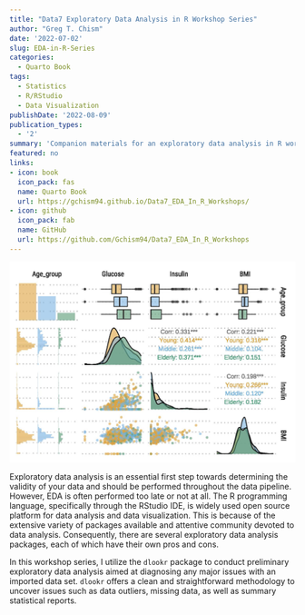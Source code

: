 ```yaml
---
title: "Data7 Exploratory Data Analysis in R Workshop Series"
author: "Greg T. Chism"
date: '2022-07-02'
slug: EDA-in-R-Series
categories:
  - Quarto Book
tags:
  - Statistics
  - R/RStudio
  - Data Visualization
publishDate: '2022-08-09'
publication_types:
  - '2'
summary: 'Companion materials for an exploratory data analysis in R workshop series I developed at the UArizona Data Science Institute.'
featured: no
links:
- icon: book
  icon_pack: fas
  name: Quarto Book
  url: https://gchism94.github.io/Data7_EDA_In_R_Workshops/
- icon: github
  icon_pack: fab
  name: GitHub
  url: https://github.com/Gchism94/Data7_EDA_In_R_Workshops
---
```


![](EDA_Plot.jpg)

Exploratory data analysis is an essential first step towards determining the validity of your data and should be performed throughout the data pipeline. However, EDA is often performed too late or not at all. The R programming language, specifically through the RStudio IDE, is widely used open source platform for data analysis and data visualization. This is because of the extensive variety of packages available and attentive community devoted to data analysis. Consequently, there are several exploratory data analysis packages, each of which have their own pros and cons.

In this workshop series, I utilize the `dlookr` package to conduct preliminary exploratory data analysis aimed at diagnosing any major issues with an imported data set. `dlookr` offers a clean and straightforward methodology to uncover issues such as data outliers, missing data, as well as summary statistical reports.

